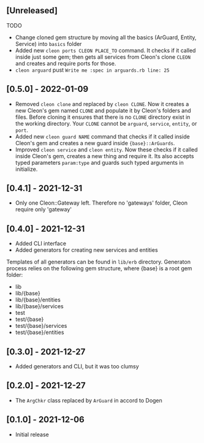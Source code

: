 ## [Unreleased]

TODO

- Change cloned gem structure by moving all the basics (ArGuard, Entity, Service) into `basics` folder
- Added new `cleon ports CLEON PLACE_TO` command. It checks if it called inside just some gem; then gets all services from Cleon's clone `CLEON` and creates and require ports for those.
- `cleon arguard` pust `Write me :spec in arguards.rb line: 25`

## [0.5.0] - 2022-01-09

- Removed `cleon clone` and replaced by `cleon CLONE`. Now it creates a new Cleon's gem named `CLONE` and populate it by Cleon's folders and files. Before cloning it ensures that there is no `CLONE` directory exist in the working directory. Your `CLONE` cannot be `arguard`, `service`, `entity`, or `port`.
- Added new `cleon guard NAME` command that checks if it called inside Cleon's gem and creates a new guard inside `{base}::ArGuards`.
- Improved `cleon service` and `cleon entity`. Now these checks if it called inside Cleon's gem, creates a new thing and require it. Its also accepts typed parameters `param:type` and guards such typed arguments in initialize.

## [0.4.1] - 2021-12-31

- Only one Cleon::Gateway left. Therefore no 'gateways' folder, Cleon require only 'gateway'

## [0.4.0] - 2021-12-31

- Added CLI interface
- Added generators for creating new services and entities

Templates of all generators can be found in `lib/erb` directory. Generaton process relies on the following gem structure, where {base} is a root gem folder:

- lib
- lib/{base}
- lib/{base}/entities
- lib/{base}/services
- test
- test/{base}
- test/{base}/services
- test/{base}/entities

## [0.3.0] - 2021-12-27

- Added generators and CLI, but it was too clumsy

## [0.2.0] - 2021-12-27

- The `ArgChkr` class replaced by `ArGuard` in accord to Dogen

## [0.1.0] - 2021-12-06

- Initial release
